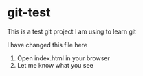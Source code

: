 # git-test

This is a test git project I am using to learn git

I have changed this file here

1. Open index.html in your browser
2. Let me know what you see
